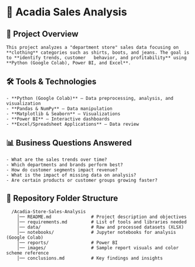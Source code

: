 # 🏬 Acadia Sales Analysis

## 📌 Project Overview
    This project analyzes a "department store" sales data focusing on **clothing** categories such as shirts, boots, and jeans. The goal is to **identify trends, customer   behavior, and profitability** using **Python (Google Colab), Power BI, and Excel**.

## 🛠 Tools & Technologies
    - **Python (Google Colab)** – Data preprocessing, analysis, and visualization
    - **Pandas & NumPy** – Data manipulation
    - **Matplotlib & Seaborn** – Visualizations
    - **Power BI** – Interactive dashboards
    - **Excel/Spreadsheet Applications** – Data review

## 📊 Business Questions Answered
    - What are the sales trends over time?
    - Which departments and brands perform best?
    - How do customer segments impact revenue?
    - What is the impact of missing data on analysis?
    - Are certain products or customer groups growing faster?

## 📂 Repository Folder Structure
```
  /Acadia-Store-Sales-Analysis
    │── README.md               # Project description and objectives
    │── requirements.md         # List of tools and libraries needed
    │── data/                   # Raw and processed datasets (XLSX)
    │── notebooks/              # Jupyter notebooks for analysis (Google Colab)
    │── reports/                # Power BI
    │── images/                 # Sample report visuals and color scheme reference
    │── conclusions.md          # Key findings and insights
```

